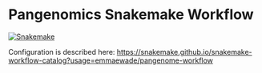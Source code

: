 # Pangenomics Snakemake Workflow
[![Snakemake](https://img.shields.io/badge/snakemake-≥6.3.0-brightgreen.svg)](https://snakemake.github.io)

Configuration is described here: https://snakemake.github.io/snakemake-workflow-catalog?usage=emmaewade/pangenome-workflow


